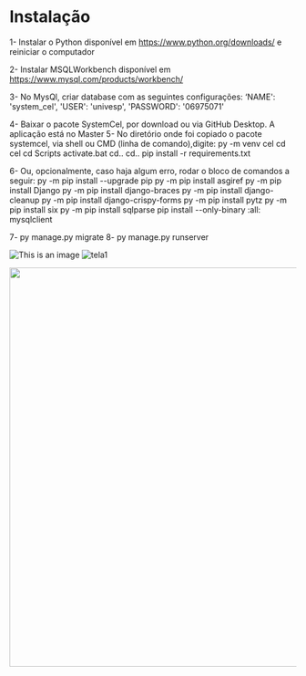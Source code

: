 #   Instalação

1-	Instalar o Python disponível em https://www.python.org/downloads/ e reiniciar o computador

2-	Instalar MSQLWorkbench disponível em https://www.mysql.com/products/workbench/


3-	No MysQl, criar database com as seguintes configurações:
           ‘NAME': 'system_cel',
           'USER': 'univesp',
           'PASSWORD': '06975071'
           
                  
4-	Baixar o pacote SystemCel, por download ou via GitHub Desktop. A aplicação está no Master
5-	No diretório onde foi copiado o pacote systemcel, via shell ou CMD (linha de comando),digite:
            py -m venv cel
            cd cel
            cd Scripts
            activate.bat
            cd..
            cd..
            pip install -r requirements.txt

6-	Ou, opcionalmente, caso haja algum erro, rodar o bloco de comandos a seguir:
            py -m pip install --upgrade pip
            py -m pip install asgiref
            py -m pip install Django
            py -m pip install django-braces
            py -m pip install django-cleanup
            py -m pip install django-crispy-forms
            py -m pip install pytz
            py -m pip install six
            py -m pip install sqlparse
            pip install --only-binary :all: mysqlclient


7-	py manage.py migrate
8-	py manage.py runserver




![This is an image](https://user-images.githubusercontent.com/20569301/138988305-ddd7b7bd-48ed-41ab-9a49-e0149eb45d09.jpg)
![tela1](https://user-images.githubusercontent.com/20569301/138989371-31bbcded-b0ea-4cb5-abb5-45366d9bd329.png)
<div align="center">
<img src="https://user-images.githubusercontent.com/20569301/138988305-ddd7b7bd-48ed-41ab-9a49-e0149eb45d09.jpg" width="700px" />
</div>

